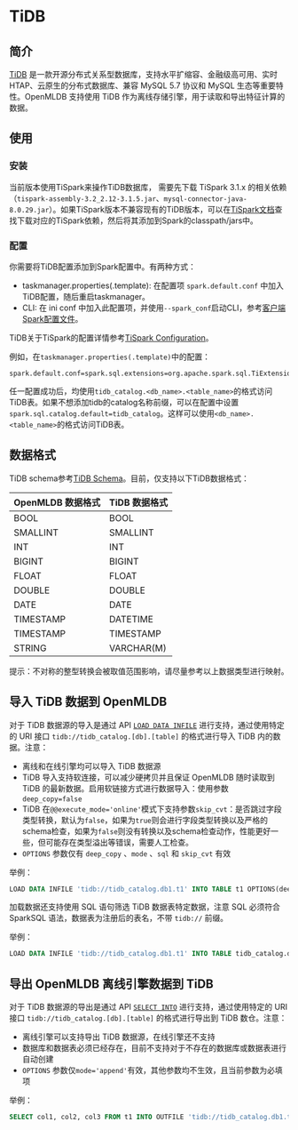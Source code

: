 # TiDB

## 简介

[TiDB](https://docs.pingcap.com/zh/) 是一款开源分布式关系型数据库，支持水平扩缩容、金融级高可用、实时 HTAP、云原生的分布式数据库、兼容 MySQL 5.7 协议和 MySQL 生态等重要特性。OpenMLDB 支持使用 TiDB 作为离线存储引擎，用于读取和导出特征计算的数据。

## 使用

### 安装

当前版本使用TiSpark来操作TiDB数据库， 需要先下载 TiSpark 3.1.x 的相关依赖（`tispark-assembly-3.2_2.12-3.1.5.jar`、`mysql-connector-java-8.0.29.jar`）。如果TiSpark版本不兼容现有的TiDB版本，可以在[TiSpark文档](https://docs.pingcap.com/zh/tidb/stable/tispark-overview)查找下载对应的TiSpark依赖，然后将其添加到Spark的classpath/jars中。


### 配置

你需要将TiDB配置添加到Spark配置中。有两种方式：

- taskmanager.properties(.template): 在配置项 `spark.default.conf` 中加入TiDB配置，随后重启taskmanager。
- CLI: 在 ini conf 中加入此配置项，并使用`--spark_conf`启动CLI，参考[客户端Spark配置文件](../../reference/client_config/client_spark_config.md)。

TiDB关于TiSpark的配置详情参考[TiSpark Configuration](https://docs.pingcap.com/zh/tidb/stable/tispark-overview#tispark-%E9%85%8D%E7%BD%AE)。

例如，在`taskmanager.properties(.template)`中的配置：

```properties
spark.default.conf=spark.sql.extensions=org.apache.spark.sql.TiExtensions;spark.sql.catalog.tidb_catalog=org.apache.spark.sql.catalyst.catalog.TiCatalog;spark.sql.catalog.tidb_catalog.pd.addresses=127.0.0.1:2379;spark.tispark.pd.addresses=127.0.0.1:2379;spark.sql.tidb.addr=127.0.0.1;spark.sql.tidb.port=4000;spark.sql.tidb.user=root;spark.sql.tidb.password=root;
```

任一配置成功后，均使用`tidb_catalog.<db_name>.<table_name>`的格式访问TiDB表。如果不想添加tidb的catalog名称前缀，可以在配置中设置`spark.sql.catalog.default=tidb_catalog`。这样可以使用`<db_name>.<table_name>`的格式访问TiDB表。

## 数据格式

TiDB schema参考[TiDB Schema](https://docs.pingcap.com/zh/tidb/stable/data-type-overview)。目前，仅支持以下TiDB数据格式：

| OpenMLDB 数据格式 | TiDB 数据格式  |
| ----------------- |------------|
| BOOL              | BOOL       |
| SMALLINT          | SMALLINT   |
| INT               | INT        |
| BIGINT            | BIGINT     |
| FLOAT             | FLOAT      |
| DOUBLE            | DOUBLE     |
| DATE              | DATE       |
| TIMESTAMP         | DATETIME   |
| TIMESTAMP         | TIMESTAMP  |
| STRING            | VARCHAR(M) |

提示：不对称的整型转换会被取值范围影响，请尽量参考以上数据类型进行映射。

## 导入 TiDB 数据到 OpenMLDB

对于 TiDB 数据源的导入是通过 API [`LOAD DATA INFILE`](../../openmldb_sql/dml/LOAD_DATA_STATEMENT.md) 进行支持，通过使用特定的 URI 接口 `tidb://tidb_catalog.[db].[table]` 的格式进行导入 TiDB 内的数据。注意：

- 离线和在线引擎均可以导入 TiDB 数据源
- TiDB 导入支持软连接，可以减少硬拷贝并且保证 OpenMLDB 随时读取到 TiDB 的最新数据。启用软链接方式进行数据导入：使用参数 `deep_copy=false`
- TiDB 在`@@execute_mode='online'`模式下支持参数`skip_cvt`：是否跳过字段类型转换，默认为`false`，如果为`true`则会进行字段类型转换以及严格的schema检查，如果为`false`则没有转换以及schema检查动作，性能更好一些，但可能存在类型溢出等错误，需要人工检查。
- `OPTIONS` 参数仅有 `deep_copy` 、`mode` 、`sql` 和 `skip_cvt` 有效

举例：

```sql
LOAD DATA INFILE 'tidb://tidb_catalog.db1.t1' INTO TABLE t1 OPTIONS(deep_copy=false);
```

加载数据还支持使用 SQL 语句筛选 TiDB 数据表特定数据，注意 SQL 必须符合 SparkSQL 语法，数据表为注册后的表名，不带 `tidb://` 前缀。

举例：

```sql
LOAD DATA INFILE 'tidb://tidb_catalog.db1.t1' INTO TABLE tidb_catalog.db1.t1 OPTIONS(deep_copy=true, sql='SELECT * FROM tidb_catalog.db1.t1 where key=\"foo\"')
```

## 导出 OpenMLDB 离线引擎数据到 TiDB

对于 TiDB 数据源的导出是通过 API [`SELECT INTO`](../../openmldb_sql/dql/SELECT_INTO_STATEMENT.md) 进行支持，通过使用特定的 URI 接口 `tidb://tidb_catalog.[db].[table]` 的格式进行导出到 TiDB 数仓。注意：

- 离线引擎可以支持导出 TiDB 数据源，在线引擎还不支持
- 数据库和数据表必须已经存在，目前不支持对于不存在的数据库或数据表进行自动创建
- `OPTIONS` 参数仅`mode='append'`有效，其他参数均不生效，且当前参数为必填项

举例：

```sql
SELECT col1, col2, col3 FROM t1 INTO OUTFILE 'tidb://tidb_catalog.db1.t1' options(mode='append');
```
